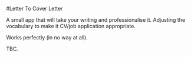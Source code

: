 #Letter To Cover Letter

A small app that will take your writing and professionalise it. Adjusting the vocabulary to make it CV/job application appropriate.

Works perfectly (in no way at all).

TBC.
